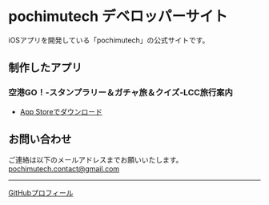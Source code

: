# pochimutech デベロッパーサイト

iOSアプリを開発している「pochimutech」の公式サイトです。

## 制作したアプリ

### 空港GO！-スタンプラリー＆ガチャ旅＆クイズ-LCC旅行案内
- [App Storeでダウンロード](https://apps.apple.com/jp/app/%E7%A9%BA%E6%B8%AFgo-%E3%82%B9%E3%82%BF%E3%83%B3%E3%83%97%E3%83%A9%E3%83%AA%E3%83%BC-%E3%82%AC%E3%83%81%E3%83%A3%E6%97%85-%E3%82%AF%E3%82%A4%E3%82%BA-lcc%E6%97%85%E8%A1%8C%E6%A1%88%E5%86%85/id6747669651)

## お問い合わせ

ご連絡は以下のメールアドレスまでお願いいたします。
pochimutech.contact@gmail.com

---
[GitHubプロフィール](https://github.com/pochimutech)
